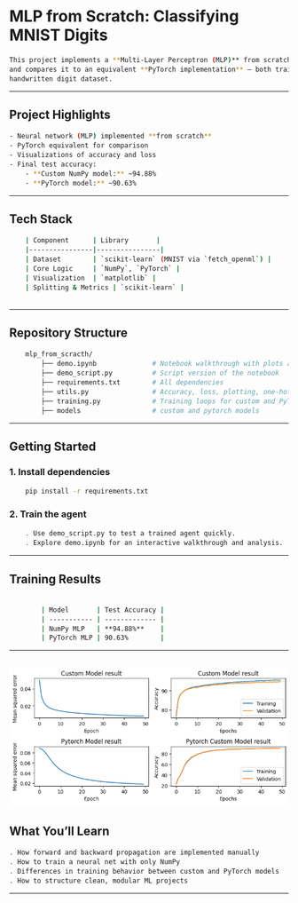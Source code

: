 # MLP from Scratch: Classifying MNIST Digits

```bash
This project implements a **Multi-Layer Perceptron (MLP)** from scratch using **NumPy**,
and compares it to an equivalent **PyTorch implementation** — both trained on the MNIST
handwritten digit dataset.
```

---

## Project Highlights

```bash
- Neural network (MLP) implemented **from scratch**
- PyTorch equivalent for comparison
- Visualizations of accuracy and loss
- Final test accuracy:
    - **Custom NumPy model:** ~94.88%
    - **PyTorch model:** ~90.63%

```
---

## Tech Stack

```bash
    | Component      | Library       |
    |----------------|----------------|
    | Dataset        | `scikit-learn` (MNIST via `fetch_openml`) |
    | Core Logic     | `NumPy`, `PyTorch` |
    | Visualization  | `matplotlib` |
    | Splitting & Metrics | `scikit-learn` |
    
```
---

##  Repository Structure

```bash
    mlp_from_scracth/
        ├── demo.ipynb              # Notebook walkthrough with plots and conclusion
        ├── demo_script.py          # Script version of the notebook
        ├── requirements.txt        # All dependencies
        ├── utils.py                # Accuracy, loss, plotting, one-hot encoding, collate
        ├── training.py             # Training loops for custom and PyTorch models
        ├── models                  # custom and pytorch models

```
---

## Getting Started

### 1. Install dependencies
```bash
    pip install -r requirements.txt
```
### 2. Train the agent
```bash
    . Use demo_script.py to test a trained agent quickly.
    . Explore demo.ipynb for an interactive walkthrough and analysis.

```
---

## Training Results

```bash

        | Model       | Test Accuracy |
        | ----------- | ------------- |
        | NumPy MLP   | **94.88%**    |
        | PyTorch MLP | 90.63%        |


```
---
![Training Rewards](rewards_vs_episodes.png)
---

## What You’ll Learn

```bash
. How forward and backward propagation are implemented manually
. How to train a neural net with only NumPy
. Differences in training behavior between custom and PyTorch models
. How to structure clean, modular ML projects
```
---

